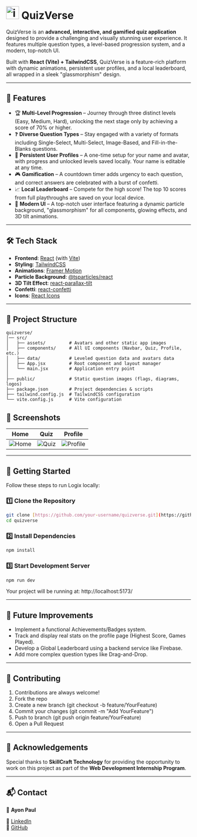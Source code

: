 # <img width="35" height="35" alt="image" src="https://github.com/user-attachments/assets/f6461e16-04e0-42f6-abb9-93ab657e07e3" /> QuizVerse

QuizVerse is an **advanced, interactive, and gamified quiz application** designed to provide a challenging and visually stunning user experience. It features multiple question types, a level-based progression system, and a modern, top-notch UI.

Built with **React (Vite) + TailwindCSS**, QuizVerse is a feature-rich platform with dynamic animations, persistent user profiles, and a local leaderboard, all wrapped in a sleek "glassmorphism" design.

---

## 🌟 Features

-   🏆 **Multi-Level Progression** – Journey through three distinct levels (Easy, Medium, Hard), unlocking the next stage only by achieving a score of 70% or higher.
-   ❓ **Diverse Question Types** – Stay engaged with a variety of formats including Single-Select, Multi-Select, Image-Based, and Fill-in-the-Blanks questions.
-   👤 **Persistent User Profiles** – A one-time setup for your name and avatar, with progress and unlocked levels saved locally. Your name is editable at any time.
-   🎮 **Gamification** – A countdown timer adds urgency to each question, and correct answers are celebrated with a burst of confetti.
-   📈 **Local Leaderboard** – Compete for the high score! The top 10 scores from full playthroughs are saved on your local device.
-   🎨 **Modern UI** – A top-notch user interface featuring a dynamic particle background, "glassmorphism" for all components, glowing effects, and 3D tilt animations.

---

## 🛠️ Tech Stack

-   **Frontend**: [React](https://react.dev/) (with [Vite](https://vitejs.dev/))
-   **Styling**: [TailwindCSS](https://tailwindcss.com/)
-   **Animations**: [Framer Motion](https://www.framer.com/motion/)
-   **Particle Background**: [@tsparticles/react](https://particles.js.org/)
-   **3D Tilt Effect**: [react-parallax-tilt](https://www.npmjs.com/package/react-parallax-tilt)
-   **Confetti**: [react-confetti](https://www.npmjs.com/package/react-confetti)
-   **Icons**: [React Icons](https://react-icons.github.io/react-icons/)

---

## 📂 Project Structure

```plaintext
quizverse/
│── src/
│   ├── assets/         # Avatars and other static app images
│   ├── components/     # All UI components (Navbar, Quiz, Profile, etc.)
│   ├── data/           # Leveled question data and avatars data
│   ├── App.jsx         # Root component and layout manager
│   └── main.jsx        # Application entry point
│
├── public/             # Static question images (flags, diagrams, logos)
├── package.json        # Project dependencies & scripts
├── tailwind.config.js  # TailwindCSS configuration
└── vite.config.js      # Vite configuration
```

## 📸 Screenshots  

| **Home** | **Quiz** | **Profile** |
|:------------:|:------------:|:------------:|
| ![Home](https://github.com/user-attachments/assets/b2f1cce1-304b-4f3d-a7f7-f0d68a6fc27f) | ![Quiz](https://github.com/user-attachments/assets/da0515fd-aff8-41a2-8488-43f2b7bbd8df) | ![Profile](https://github.com/user-attachments/assets/652c19b0-de1f-4a5c-bbe1-c7ff14b093bf) |

---

## 🚀 Getting Started

Follow these steps to run Logix locally:

### 1️⃣ Clone the Repository
```bash
git clone [https://github.com/your-username/quizverse.git](https://github.com/your-username/quizverse.git)
cd quizverse
```
### 2️⃣ Install Dependencies
```bash
npm install
```
### 3️⃣ Start Development Server
```bash
npm run dev
```
Your project will be running at: http://localhost:5173/

---

## 🎯 Future Improvements

- Implement a functional Achievements/Badges system.
- Track and display real stats on the profile page (Highest Score, Games Played).
- Develop a Global Leaderboard using a backend service like Firebase.
- Add more complex question types like Drag-and-Drop.

---

## 🤝 Contributing
1. Contributions are always welcome!
2. Fork the repo
3. Create a new branch (git checkout -b feature/YourFeature)
4. Commit your changes (git commit -m "Add YourFeature")
5. Push to branch (git push origin feature/YourFeature)
6. Open a Pull Request

---

## 🙌 Acknowledgements
Special thanks to **SkillCraft Technology** for providing the opportunity to work on this project as part of the **Web Development Internship Program**.  

---

## 📬 Contact
👤 **Ayon Paul**  

🔗 [LinkedIn](https://www.linkedin.com/in/ayon2407s/)  
🔗 [GitHub](https://github.com/ayon8906)  
